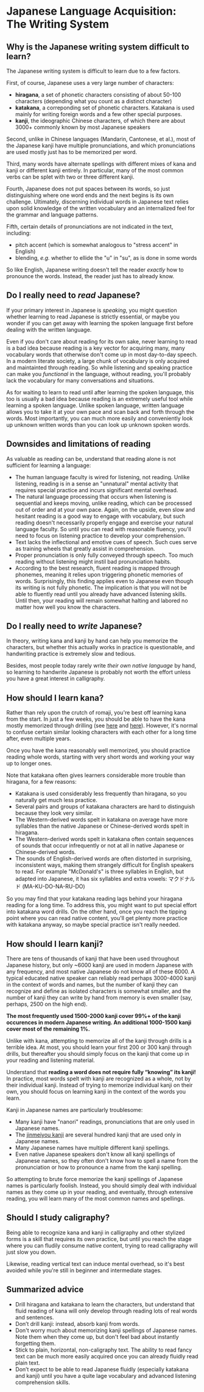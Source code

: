 # Japanese Language Acquisition: The Writing System

## Why is the Japanese writing system difficult to learn?

The Japanese writing system is difficult to learn due to a few factors.

First, of course, Japanese uses a very large number of characters:

- **hiragana**, a set of phonetic characters consisting of about 50-100 characters (depending what you count as a distinct character)
- **katakana**, a correponding set of phonetic characters. Katakana is used mainly for writing foreign words and a few other special purposes.
- **kanji**, the ideographic Chinese characters, of which there are about 3000+ commonly known by most Japanese speakers

Second, unlike in Chinese languages (Mandarin, Cantonese, et al.), most of the Japanese kanji have multiple pronunciations, and which pronunciations are used mostly just has to be memorized per word.

Third, many words have alternate spellings with different mixes of kana and kanji or different kanji entirely. In particular, many of the most common verbs can be splet with two or three different kanji.

Fourth, Japanese does not put spaces between its words, so just distinguishing where one word ends and the next begins is its own challenge. Ultimately, discerning individual words in Japanese text relies upon solid knowledge of the written vocabulary and an internalized feel for the grammar and language patterns.

Fifth, certain details of pronunciations are not indicated in the text, including:

- pitch accent (which is somewhat analogous to "stress accent" in English)
- blending, *e.g.* whether to ellide the "u" in "su", as is done in some words

So like English, Japanese writing doesn't tell the reader *exactly* how to pronounce the words. Instead, the reader just has to already know.

## Do I really need to *read* Japanese?

If your primary interest in Japanese is *speaking*, you might question whether learning to read Japanese is strictly essential, or maybe you wonder if you can get away with learning the spoken language first before dealing with the written language.

Even if you don't care about reading for its own sake, never learning to read is a bad idea because reading is a key vector for acquiring many, many vocabulary words that otherwise don't come up in most day-to-day speech. In a modern literate society, a large chunk of vocabulary is only acquired and maintainted through reading. So while listening and speaking practice can make you *functional* in the language, without reading, you'll probably lack the vocabulary for many conversations and situations.

As for waiting to learn to read until after learning the spoken language, this too is usually a bad idea because reading is an extremely useful tool while learning a spoken language. Unlike spoken language, written language allows you to take it at your own pace and scan back and forth through the words. Most importantly, you can much more easily and conveniently look up unknown written words than you can look up unknown spoken words.

## Downsides and limitations of reading

As valuable as reading can be, understand that reading alone is not sufficient for learning a language: 

- The human language faculty is wired for listening, not reading. Unlike listening, reading is in a sense an "unnatural" mental activity that requires special practice and incurs significant mental overhead. 
- The natural language processing that occurs when listening is sequential and keeps moving, unlike reading, which can be processed out of order and at your own pace. Again, on the upside, even slow and hesitant reading is a good way to engage with vocabulary, but such reading doesn't necessarily properly engage and exercise your natural language faculty. So until you can read with reasonable fluency, you'll need to focus on listening practice to develop your comprehension.
- Text lacks the inflectional and emotive cues of speech. Such cues serve as training wheels that greatly assist in comprehension. 
- Proper pronunciation is only fully conveyed through speech. Too much reading without listening might instil bad pronunciation habits.
- According to the best research, fluent reading is mapped through phonemes, meaning it relies upon triggering phonetic memories of words. Surprisingly, this finding applies even to Japanese even though its writing is not fully phonetic. The implication is that you will not be able to fluently read until you already have advanced listening skills. Until then, your reading will remain somewhat halting and labored no matter how well you know the characters.

## Do I really need to *write* Japanese?

In theory, writing kana and kanji by hand can help you memorize the characters, but whether this actually works in practice is questionable, and handwriting practice is extremely slow and tedious.

Besides, most people today rarely write *their own native language* by hand, so learning to handwrite Japanese is probably not worth the effort unless you have a great interest in calligraphy.

## How should I learn kana?

Rather than rely upon the crutch of romaji, you're best off learning kana from the start. In just a few weeks, you should be able to have the kana mostly memorized through drilling (see [here](https://kana-quiz.tofugu.com/) and [here](
https://laits.utexas.edu/japanese/joshu/kana/katakana.php)). However, it's normal to confuse certain similar looking characters with each other for a long time after, even multiple years.

Once you have the kana reasonably well memorized, you should practice reading whole words, starting with very short words and working your way up to longer ones.

Note that katakana often gives learners considerable more trouble than hiragana, for a few reasons:

- Katakana is used considerably less frequently than hiragana, so you naturally get much less practice.
- Several pairs and groups of katakana characters are hard to distinguish because they look very similar.
- The Western-derived words spelt in katakana on average have more syllables than the native Japanese or Chinese-derived words spelt in hiragana.
- The Western-derived words spelt in katakana often contain sequences of sounds that occur infrequently or not at all in native Japanese or Chinese-derived words.
- The sounds of English-derived words are often distorted in surprising, inconsistent ways, making them strangely difficult for English speakers to read. For example "McDonald's" is three syllables in English, but adapted into Japanese, it has six syllables and extra vowels: マクドナルド (MA-KU-DO-NA-RU-DO)

So you may find that your katakana reading lags behind your hiragana reading for a long time. To address this, you might want to put special effort into katakana word drills. On the other hand, once you reach the tipping point where you can read native content, you'll get plenty more practice with katakana anyway, so maybe special practice isn't really needed.

## How should I learn kanji?

There are tens of thousands of kanji that have been used throughout Japanese history, but only ~6000 kanji are used in modern Japanese with any frequency, and most native Japanese do not know all of these 6000. A typical educated native speaker can reliably read perhaps 3000-4000 kanji in the context of words and names, but the number of kanji they can recognize and define as isolated characters is somewhat smaller, and the number of kanji they can write by hand from memory is even smaller (say, perhaps, 2500 on the high end).

**The most frequently used 1500-2000 kanji cover 99%+ of the kanji occurences in modern Japanese writing. An additional 1000-1500 kanji cover most of the remaining 1%.**

Unlike with kana, attempting to memorize all of the kanji through drills is a terrible idea. At most, you should learn your first 200 or 300 kanji through drills, but thereafter you should simply focus on the kanji that come up in your reading and listening material.

Understand that **reading a word does not require fully “knowing” its kanji!** In practice, most words spelt with kanji are recognized as a whole, not by their individual kanji. Instead of trying to memorize individual kanji on their own, you should focus on learning kanji in the context of the words you learn.

Kanji in Japanese names are particularly troublesome:

- Many kanji have "nanori" readings, pronunciations that are only used in Japanese names.
- The [jinmeiyou kanji](https://en.wikipedia.org/wiki/Jinmeiy%C5%8D_kanji) are several hundred kanji that are used only in Japanese names.
- Many Japanese names have multiple different kanji spellings.
- Even native Japanese speakers don't know all kanji spellings of Japanese names, so they often don't know how to spell a name from the pronunciation or how to pronounce a name from the kanji spelling.

So attempting to brute force memorize the kanji spellings of Japanese names is particularly foolish. Instead, you should simply deal with individual names as they come up in your reading, and eventually, through extensive reading, you will learn many of the most common names and spellings.

## Should I study caligraphy?

Being able to recognize kana and kanji in calligraphy and other stylized forms is a skill that requires its own practice, but until you reach the stage where you can fludily consume native content, trying to read calligraphy will just slow you down.

Likewise, reading vertical text can induce mental overhead, so it's best avoided while you're still in beginner and intermediate stages.

## Summarized advice

- Drill hiragana and katakana to learn the characters, but understand that fluid reading of kana will only develop through reading lots of real words and sentences.
- Don’t drill kanji: instead, absorb kanji from words.
- Don't worry much about memorizing kanji spellings of Japanese names. Note them when they come up, but don't feel bad about instantly forgetting them.
- Stick to plain, horizontal, non-caligraphy text. The ability to read fancy text can be much more easily acquired once you can already fluidly read plain text.
- Don’t expect to be able to read Japanese fluidly (especially katakana and kanji) until you have a quite lage vocabulary and advanced listening comprehension skills.

